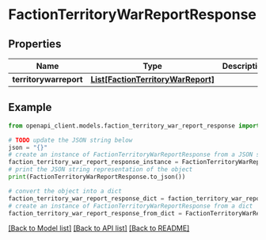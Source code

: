 # FactionTerritoryWarReportResponse


## Properties

Name | Type | Description | Notes
------------ | ------------- | ------------- | -------------
**territorywarreport** | [**List[FactionTerritoryWarReport]**](FactionTerritoryWarReport.md) |  | 

## Example

```python
from openapi_client.models.faction_territory_war_report_response import FactionTerritoryWarReportResponse

# TODO update the JSON string below
json = "{}"
# create an instance of FactionTerritoryWarReportResponse from a JSON string
faction_territory_war_report_response_instance = FactionTerritoryWarReportResponse.from_json(json)
# print the JSON string representation of the object
print(FactionTerritoryWarReportResponse.to_json())

# convert the object into a dict
faction_territory_war_report_response_dict = faction_territory_war_report_response_instance.to_dict()
# create an instance of FactionTerritoryWarReportResponse from a dict
faction_territory_war_report_response_from_dict = FactionTerritoryWarReportResponse.from_dict(faction_territory_war_report_response_dict)
```
[[Back to Model list]](../README.md#documentation-for-models) [[Back to API list]](../README.md#documentation-for-api-endpoints) [[Back to README]](../README.md)


